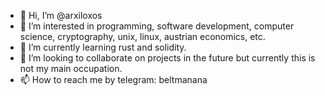 - 👋 Hi, I’m @arxiloxos
- 👀 I’m interested in programming, software development, computer science, cryptography, unix, linux, austrian economics, etc.
- 🌱 I’m currently learning rust and solidity.
- 💞️ I’m looking to collaborate on projects in the future but currently this is not my main occupation.
- 📫 How to reach me by telegram: beltmanana

<!---
arxiloxos/arxiloxos is a ✨ special ✨ repository because its `README.md` (this file) appears on your GitHub profile.
You can click the Preview link to take a look at your changes.
--->
